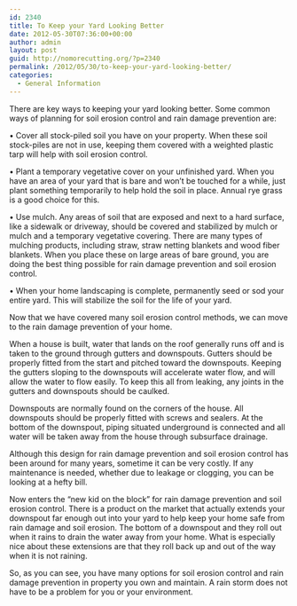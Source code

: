 ```yaml
---
id: 2340
title: To Keep your Yard Looking Better
date: 2012-05-30T07:36:00+00:00
author: admin
layout: post
guid: http://nomorecutting.org/?p=2340
permalink: /2012/05/30/to-keep-your-yard-looking-better/
categories:
  - General Information
---
```

There are key ways to keeping your yard looking better. Some common ways of planning for soil erosion control and rain damage prevention are:

• Cover all stock-piled soil you have on your property. When these soil stock-piles are not in use, keeping them covered with a weighted plastic tarp will help with soil erosion control.

• Plant a temporary vegetative cover on your unfinished yard. When you have an area of your yard that is bare and won’t be touched for a while, just plant something temporarily to help hold the soil in place. Annual rye grass is a good choice for this.

• Use mulch. Any areas of soil that are exposed and next to a hard surface, like a sidewalk or driveway, should be covered and stabilized by mulch or mulch and a temporary vegetative covering. There are many types of mulching products, including straw, straw netting blankets and wood fiber blankets. When you place these on large areas of bare ground, you are doing the best thing possible for rain damage prevention and soil erosion control.

• When your home landscaping is complete, permanently seed or sod your entire yard. This will stabilize the soil for the life of your yard.

Now that we have covered many soil erosion control methods, we can move to the rain damage prevention of your home.

When a house is built, water that lands on the roof generally runs off and is taken to the ground through gutters and downspouts. Gutters should be properly fitted from the start and pitched toward the downspouts. Keeping the gutters sloping to the downspouts will accelerate water flow, and will allow the water to flow easily. To keep this all from leaking, any joints in the gutters and downspouts should be caulked.

Downspouts are normally found on the corners of the house. All downspouts should be properly fitted with screws and sealers. At the bottom of the downspout, piping situated underground is connected and all water will be taken away from the house through subsurface drainage.

Although this design for rain damage prevention and soil erosion control has been around for many years, sometime it can be very costly. If any maintenance is needed, whether due to leakage or clogging, you can be looking at a hefty bill.

Now enters the “new kid on the block” for rain damage prevention and soil erosion control. There is a product on the market that actually extends your downspout far enough out into your yard to help keep your home safe from rain damage and soil erosion. The bottom of a downspout and they roll out when it rains to drain the water away from your home. What is especially nice about these extensions are that they roll back up and out of the way when it is not raining.

So, as you can see, you have many options for soil erosion control and rain damage prevention in property you own and maintain. A rain storm does not have to be a problem for you or your environment.